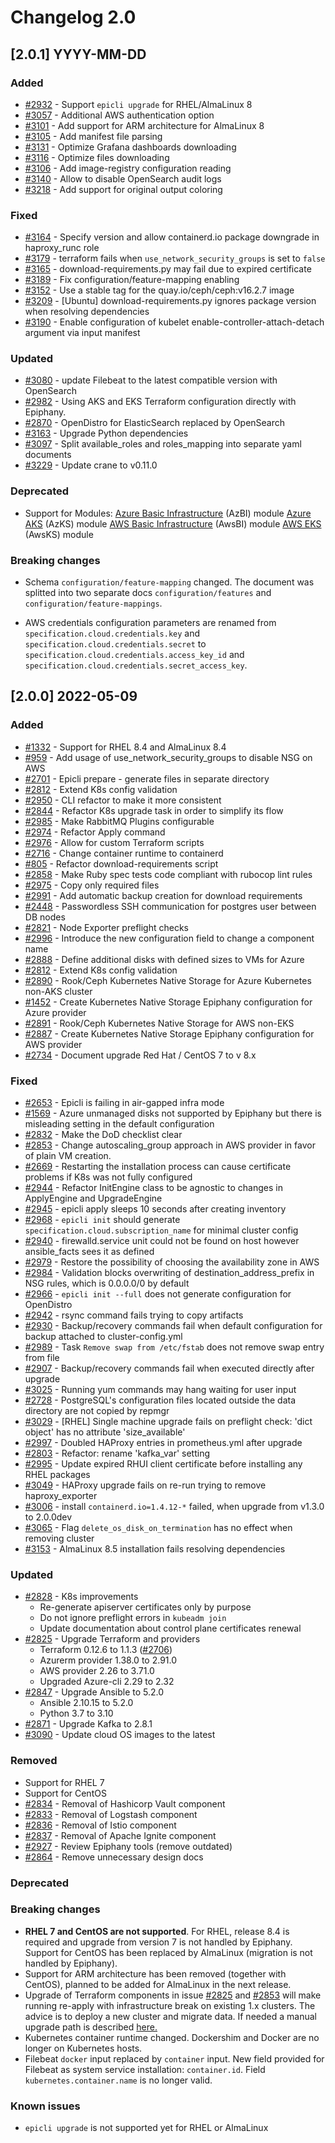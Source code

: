 <!-- markdownlint-disable-file no-duplicate-header -->
# Changelog 2.0

## [2.0.1] YYYY-MM-DD

### Added

- [#2932](https://github.com/epiphany-platform/epiphany/issues/2932) - Support `epicli upgrade` for RHEL/AlmaLinux 8
- [#3057](https://github.com/epiphany-platform/epiphany/issues/3057) - Additional AWS authentication option
- [#3101](https://github.com/epiphany-platform/epiphany/issues/3101) - Add support for ARM architecture for AlmaLinux 8
- [#3105](https://github.com/epiphany-platform/epiphany/issues/3105) - Add manifest file parsing
- [#3131](https://github.com/epiphany-platform/epiphany/issues/3131) - Optimize Grafana dashboards downloading
- [#3116](https://github.com/epiphany-platform/epiphany/issues/3116) - Optimize files downloading
- [#3106](https://github.com/epiphany-platform/epiphany/issues/3106) - Add image-registry configuration reading
- [#3140](https://github.com/epiphany-platform/epiphany/issues/3140) - Allow to disable OpenSearch audit logs
- [#3218](https://github.com/epiphany-platform/epiphany/issues/3218) - Add support for original output coloring

### Fixed

- [#3164](https://github.com/epiphany-platform/epiphany/issues/3164) - Specify version and allow containerd.io package downgrade in haproxy_runc role
- [#3179](https://github.com/epiphany-platform/epiphany/issues/3179) - terraform fails when `use_network_security_groups` is set to `false`
- [#3165](https://github.com/epiphany-platform/epiphany/issues/3165) - download-requirements.py may fail due to expired certificate
- [#3189](https://github.com/epiphany-platform/epiphany/issues/3189) - Fix configuration/feature-mapping enabling
- [#3152](https://github.com/epiphany-platform/epiphany/issues/3152) - Use a stable tag for the quay.io/ceph/ceph:v16.2.7 image
- [#3209](https://github.com/epiphany-platform/epiphany/issues/3209) - [Ubuntu] download-requirements.py ignores package version when resolving dependencies
- [#3190](https://github.com/epiphany-platform/epiphany/issues/3190) - Enable configuration of kubelet enable-controller-attach-detach argument via input manifest

### Updated

- [#3080](https://github.com/epiphany-platform/epiphany/issues/3080) - update Filebeat to the latest compatible version with OpenSearch
- [#2982](https://github.com/epiphany-platform/epiphany/issues/2982) - Using AKS and EKS Terraform configuration directly with Epiphany.
- [#2870](https://github.com/epiphany-platform/epiphany/issues/2870) - OpenDistro for ElasticSearch replaced by OpenSearch
- [#3163](https://github.com/epiphany-platform/epiphany/issues/3163) - Upgrade Python dependencies
- [#3097](https://github.com/epiphany-platform/epiphany/issues/3097) - Split available_roles and roles_mapping into separate yaml documents
- [#3229](https://github.com/epiphany-platform/epiphany/issues/3229) - Update crane to v0.11.0

### Deprecated

- Support for Modules:
  [Azure Basic Infrastructure](https://github.com/epiphany-platform/m-azure-basic-infrastructure) (AzBI) module
  [Azure AKS](https://github.com/epiphany-platform/m-azure-kubernetes-service) (AzKS) module
  [AWS Basic Infrastructure](https://github.com/epiphany-platform/m-aws-basic-infrastructure) (AwsBI) module
  [AWS EKS](https://github.com/epiphany-platform/m-aws-kubernetes-service) (AwsKS) module

### Breaking changes

- Schema `configuration/feature-mapping` changed. The document was splitted into two separate docs `configuration/features` and `configuration/feature-mappings`.

- AWS credentials configuration parameters are renamed from `specification.cloud.credentials.key` and `specification.cloud.credentials.secret` to `specification.cloud.credentials.access_key_id` and `specification.cloud.credentials.secret_access_key`.

## [2.0.0] 2022-05-09

### Added

- [#1332](https://github.com/epiphany-platform/epiphany/issues/1332) - Support for RHEL 8.4 and AlmaLinux 8.4
- [#959](https://github.com/epiphany-platform/epiphany/issues/959) - Add usage of use_network_security_groups to disable NSG on AWS
- [#2701](https://github.com/epiphany-platform/epiphany/issues/2701) - Epicli prepare - generate files in separate directory
- [#2812](https://github.com/epiphany-platform/epiphany/issues/2812) - Extend K8s config validation
- [#2950](https://github.com/epiphany-platform/epiphany/issues/2950) - CLI refactor to make it more consistent
- [#2844](https://github.com/epiphany-platform/epiphany/issues/2844) - Refactor K8s upgrade task in order to simplify its flow
- [#2985](https://github.com/epiphany-platform/epiphany/issues/2985) - Make RabbitMQ Plugins configurable
- [#2974](https://github.com/epiphany-platform/epiphany/issues/2974) - Refactor Apply command
- [#2976](https://github.com/epiphany-platform/epiphany/issues/2976) - Allow for custom Terraform scripts
- [#2716](https://github.com/epiphany-platform/epiphany/issues/2716) - Change container runtime to containerd
- [#805](https://github.com/epiphany-platform/epiphany/issues/805) - Refactor download-requirements script
- [#2858](https://github.com/epiphany-platform/epiphany/issues/2858) - Make Ruby spec tests code compliant with rubocop lint rules
- [#2975](https://github.com/epiphany-platform/epiphany/issues/2975) - Copy only required files
- [#2991](https://github.com/epiphany-platform/epiphany/issues/2991) - Add automatic backup creation for download requirements
- [#2448](https://github.com/epiphany-platform/epiphany/issues/2448) - Passwordless SSH communication for postgres user between DB nodes
- [#2821](https://github.com/epiphany-platform/epiphany/issues/2821) - Node Exporter preflight checks
- [#2996](https://github.com/epiphany-platform/epiphany/issues/2996) - Introduce the new configuration field to change a component name
- [#2888](https://github.com/epiphany-platform/epiphany/issues/2888) - Define additional disks with defined sizes to VMs for Azure
- [#2812](https://github.com/epiphany-platform/epiphany/issues/2812) - Extend K8s config validation
- [#2890](https://github.com/epiphany-platform/epiphany/issues/2890) - Rook/Ceph Kubernetes Native Storage for Azure Kubernetes non-AKS cluster
- [#1452](https://github.com/epiphany-platform/epiphany/issues/1452) - Create Kubernetes Native Storage Epiphany configuration for Azure provider
- [#2891](https://github.com/epiphany-platform/epiphany/issues/2891) - Rook/Ceph Kubernetes Native Storage for AWS non-EKS
- [#2887](https://github.com/epiphany-platform/epiphany/issues/2887) - Create Kubernetes Native Storage Epiphany configuration for AWS provider
- [#2734](https://github.com/epiphany-platform/epiphany/issues/2734) - Document upgrade Red Hat / CentOS 7 to v 8.x

### Fixed

- [#2653](https://github.com/epiphany-platform/epiphany/issues/2653) - Epicli is failing in air-gapped infra mode
- [#1569](https://github.com/epiphany-platform/epiphany/issues/1569) - Azure unmanaged disks not supported by Epiphany but there is misleading setting in the default configuration
- [#2832](https://github.com/epiphany-platform/epiphany/issues/2832) - Make the DoD checklist clear
- [#2853](https://github.com/epiphany-platform/epiphany/issues/2853) - Change autoscaling_group approach in AWS provider in favor of plain VM creation.
- [#2669](https://github.com/epiphany-platform/epiphany/issues/2669) - Restarting the installation process can cause certificate problems if K8s was not fully configured
- [#2944](https://github.com/epiphany-platform/epiphany/issues/2944) - Refactor InitEngine class to be agnostic to changes in ApplyEngine and UpgradeEngine
- [#2945](https://github.com/epiphany-platform/epiphany/issues/2945) - epicli apply sleeps 10 seconds after creating inventory
- [#2968](https://github.com/epiphany-platform/epiphany/issues/2968) - `epicli init` should generate `specification.cloud.subscription_name` for minimal cluster config
- [#2940](https://github.com/epiphany-platform/epiphany/issues/2940) - firewalld.service unit could not be found on host however ansible_facts sees it as defined
- [#2979](https://github.com/epiphany-platform/epiphany/issues/2979) - Restore the possibility of choosing the availability zone in AWS
- [#2984](https://github.com/epiphany-platform/epiphany/issues/2984) - Validation blocks overwriting of destination_address_prefix in NSG rules, which is 0.0.0.0/0 by default
- [#2966](https://github.com/epiphany-platform/epiphany/issues/2966) - `epicli init --full` does not generate configuration for OpenDistro
- [#2942](https://github.com/epiphany-platform/epiphany/issues/2942) - rsync command fails trying to copy artifacts
- [#2930](https://github.com/epiphany-platform/epiphany/issues/2930) - Backup/recovery commands fail when default configuration for backup attached to cluster-config.yml
- [#2989](https://github.com/epiphany-platform/epiphany/issues/2989) - Task `Remove swap from /etc/fstab` does not remove swap entry from file
- [#2907](https://github.com/epiphany-platform/epiphany/issues/2907) - Backup/recovery commands fail when executed directly after upgrade
- [#3025](https://github.com/epiphany-platform/epiphany/issues/3025) - Running yum commands may hang waiting for user input
- [#2728](https://github.com/epiphany-platform/epiphany/issues/2728) - PostgreSQL's configuration files located outside the data directory are not copied by repmgr
- [#3029](https://github.com/epiphany-platform/epiphany/issues/3029) - [RHEL] Single machine upgrade fails on preflight check: 'dict object' has no attribute 'size_available'
- [#2997](https://github.com/epiphany-platform/epiphany/issues/2997) - Doubled HAProxy entries in prometheus.yml after upgrade
- [#2803](https://github.com/epiphany-platform/epiphany/issues/2803) - Refactor: rename 'kafka_var' setting
- [#2995](https://github.com/epiphany-platform/epiphany/issues/2995) - Update expired RHUI client certificate before installing any RHEL packages
- [#3049](https://github.com/epiphany-platform/epiphany/issues/3049) - HAProxy upgrade fails on re-run trying to remove haproxy_exporter
- [#3006](https://github.com/epiphany-platform/epiphany/issues/3006) - install `containerd.io=1.4.12-*` failed, when upgrade from v1.3.0 to 2.0.0dev
- [#3065](https://github.com/epiphany-platform/epiphany/issues/3065) - Flag `delete_os_disk_on_termination` has no effect when removing cluster
- [#3153](https://github.com/epiphany-platform/epiphany/issues/3153) - AlmaLinux 8.5 installation fails resolving dependencies

### Updated

- [#2828](https://github.com/epiphany-platform/epiphany/issues/2828) - K8s improvements
  - Re-generate apiserver certificates only by purpose
  - Do not ignore preflight errors in `kubeadm join`
  - Update documentation about control plane certificates renewal
- [#2825](https://github.com/epiphany-platform/epiphany/issues/2825) - Upgrade Terraform and providers
  - Terraform 0.12.6 to 1.1.3 ([#2706](https://github.com/epiphany-platform/epiphany/issues/2706))
  - Azurerm provider 1.38.0 to 2.91.0
  - AWS provider 2.26 to 3.71.0
  - Upgraded Azure-cli 2.29 to 2.32
- [#2847](https://github.com/epiphany-platform/epiphany/issues/2847) - Upgrade Ansible to 5.2.0
  - Ansible 2.10.15 to 5.2.0
  - Python 3.7 to 3.10
- [#2871](https://github.com/epiphany-platform/epiphany/issues/2871) - Upgrade Kafka to 2.8.1
- [#3090](https://github.com/epiphany-platform/epiphany/issues/3090) - Update cloud OS images to the latest

### Removed

- Support for RHEL 7
- Support for CentOS
- [#2834](https://github.com/epiphany-platform/epiphany/issues/2834) - Removal of Hashicorp Vault component
- [#2833](https://github.com/epiphany-platform/epiphany/issues/2833) - Removal of Logstash component
- [#2836](https://github.com/epiphany-platform/epiphany/issues/2836) - Removal of Istio component
- [#2837](https://github.com/epiphany-platform/epiphany/issues/2837) - Removal of Apache Ignite component
- [#2927](https://github.com/epiphany-platform/epiphany/issues/2927) - Review Epiphany tools (remove outdated)
- [#2864](https://github.com/epiphany-platform/epiphany/issues/2864) - Remove unnecessary design docs

### Deprecated

### Breaking changes

- **RHEL 7 and CentOS are not supported**. For RHEL, release 8.4 is required and upgrade from version 7 is not handled by Epiphany.
Support for CentOS has been replaced by AlmaLinux (migration is not handled by Epiphany).
- Support for ARM architecture has been removed (together with CentOS), planned to be added for AlmaLinux in the next release.
- Upgrade of Terraform components in issue [#2825](https://github.com/epiphany-platform/epiphany/issues/2825) and [#2853](https://github.com/epiphany-platform/epiphany/issues/2853) will make running re-apply with infrastructure break on existing 1.x clusters. The advice is to deploy a new cluster and migrate data. If needed a manual upgrade path is described [here.](../home/howto/UPGRADE.md#terraform-upgrade-from-epiphany-1.x-to-2.x)
- Kubernetes container runtime changed. Dockershim and Docker are no longer on Kubernetes hosts.
- Filebeat `docker` input replaced by `container` input. New field provided for Filebeat as system service installation: `container.id`. Field `kubernetes.container.name` is no longer valid.

### Known issues

- `epicli upgrade` is not supported yet for RHEL or AlmaLinux
